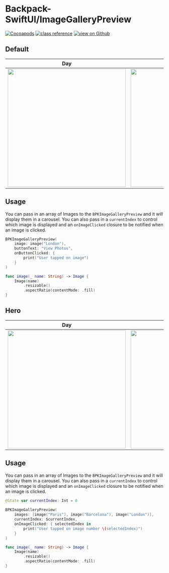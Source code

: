 # Backpack-SwiftUI/ImageGalleryPreview

[![Cocoapods](https://img.shields.io/cocoapods/v/Backpack-SwiftUI.svg?style=flat)](hhttps://cocoapods.org/pods/Backpack-SwiftUI)
[![class reference](https://img.shields.io/badge/Class%20reference-iOS-blue)](https://backpack.github.io/ios/versions/latest/swiftui/Structs/BPKImageGalleryPreview.html)
[![view on Github](https://img.shields.io/badge/Source%20code-GitHub-lightgrey)](https://github.com/Skyscanner/backpack-ios/tree/main/Backpack-SwiftUI/ImageGalleryPreview)

## Default

| Day | Night |
| --- | --- |
| <img src="https://github.com/user-attachments/assets/f99fb72b-710a-4281-9a52-6e45483246b1" alt="" width="375" /> |<img src="https://github.com/user-attachments/assets/7b9aa0cf-937c-414d-9a88-3a8b5b0a6159" alt="" width="375" /> |


## Usage

You can pass in an array of Images to the `BPKImageGalleryPreview` and it will display them in a carousel. You can also pass in a `currentIndex` to control which image is displayed and an `onImageClicked` closure to be notified when an image is clicked.

```swift
BPKImageGalleryPreview(
    image: image("London"),
    buttonText: "View Photos",
    onButtonClicked: {
        print("User tapped on image")
    }
)

func image(_ name: String) -> Image {
    Image(name)
        .resizable()
        .aspectRatio(contentMode: .fill)
}
```

## Hero

| Day | Night |
| --- | --- |
| <img src="https://raw.githubusercontent.com/Skyscanner/backpack-ios/main/screenshots/iPhone-swiftui_image-gallery-preview___default_lm.png" alt="" width="375" /> |<img src="https://raw.githubusercontent.com/Skyscanner/backpack-ios/main/screenshots/iPhone-swiftui_image-gallery-preview___default_dm.png" alt="" width="375" /> |
 
## Usage

You can pass in an array of Images to the `BPKImageGalleryPreview` and it will display them in a carousel. You can also pass in a `currentIndex` to control which image is displayed and an `onImageClicked` closure to be notified when an image is clicked.

```swift
@State var currentIndex: Int = 0
    
BPKImageGalleryPreview(
    images: [image("Paris"), image("Barcelona"), image("London")],
    currentIndex: $currentIndex,
    onImageClicked: { selectedIndex in
        print("User tapped on image number \(selectedIndex)")
    }
)

func image(_ name: String) -> Image {
    Image(name)
        .resizable()
        .aspectRatio(contentMode: .fill)
}
```
